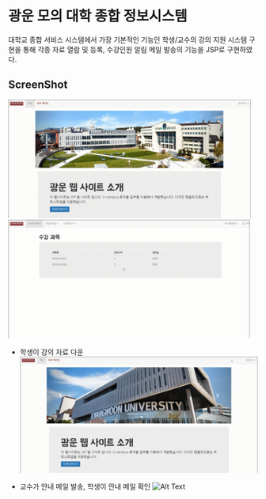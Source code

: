 # 광운 모의 대학 종합 정보시스템 
대학교 종합 서비스 시스템에서 가장 기본적인 기능인 학생/교수의 강의 지원 시스템 구현을 통해 각종 자료 열람 및 등록, 수강인원 알림 메일 발송의 기능을 JSP로 구현하였다.

ScreenShot
----------------
<div>
  <img src="./readme_images/1.UI.gif" height="240"> 
  <img src="./readme_images/2.강의자료등록.gif" height="240">
</div>

* 학생이 강의 자료 다운
![Alt text](./readme_images/3.강의자료다운.gif "Optional title")

* 교수가 안내 메일 발송, 학생이 안내 메일 확인
![Alt Text](./readme_images/4.안내메일.gif)
